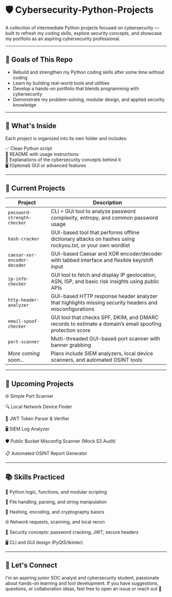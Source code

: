 # 🛡️ Cybersecurity-Python-Projects

A collection of intermediate Python projects focused on cybersecurity — built to refresh my coding skills, explore security concepts, and showcase my portfolio as an aspiring cybersecurity professional.

---

## 🎯 Goals of This Repo

- Rebuild and strengthen my Python coding skills after some time without coding
- Learn by building real-world tools and utilities  
- Develop a hands-on portfolio that blends programming with cybersecurity  
- Demonstrate my problem-solving, modular design, and applied security knowledge  

---

## 📂 What's Inside

Each project is organized into its own folder and includes:

✅ Clean Python script  
📘 README with usage instructions  
🧠 Explanations of the cybersecurity concepts behind it  
🖥️ (Optional) GUI or advanced features  

---

## 🧰 Current Projects

| Project                      | Description                                                                                               |
| ---------------------------- | --------------------------------------------------------------------------------------------------------- |
| `password-strength-checker`  | CLI + GUI tool to analyze password complexity, entropy, and common password usage                         |
| `hash-cracker`               | GUI-based tool that performs offline dictionary attacks on hashes using rockyou.txt, or your own wordlist |
| `caesar-xor-encoder-decoder` | GUI-based Caesar and XOR encoder/decoder with tabbed interface and flexible key/shift input               |
| `ip-info-checker`            | GUI tool to fetch and display IP geolocation, ASN, ISP, and basic risk insights using public APIs         |
| `http-header-analyzer`       | GUI-based HTTP response header analyzer that highlights missing security headers and misconfigurations    |
| `email-spoof-checker`        | GUI tool that checks SPF, DKIM, and DMARC records to estimate a domain’s email spoofing protection score  |
| `port-scanner`               | Multi-threaded GUI-based port scanner with banner grabbing                                                |
| *More coming soon...*        | Plans include SIEM analyzers, local device scanners, and automated OSINT tools                            |


---

## 🧭 Upcoming Projects

🌐 Simple Port Scanner

🔍 Local Network Device Finder

🔐 JWT Token Parser & Verifier

🖥️ SIEM Log Analyzer

🛡️ Public Bucket Misconfig Scanner (Mock S3 Audit)

📋 Automated OSINT Report Generator

---

## 📚 Skills Practiced

🐍 Python logic, functions, and modular scripting

📁 File handling, parsing, and string manipulation

🔐 Hashing, encoding, and cryptography basics

🌐 Network requests, scanning, and local recon

🧠 Security concepts: password cracking, JWT, secure headers

🖥️ CLI and GUI design (PyQt5/tkinter)

---

## 🚀 Let's Connect

I'm an aspiring junior SOC analyst and cybersecurity student, passionate about hands-on learning and tool development. If you have suggestions, questions, or collaboration ideas, feel free to open an issue or reach out 🤙
